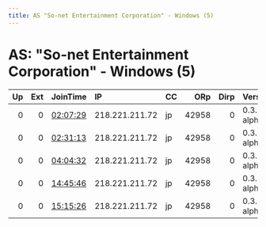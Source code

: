 ```yaml
---
title: AS "So-net Entertainment Corporation" - Windows (5)
---
```


# AS: "So-net Entertainment Corporation" - Windows (5)

|   Up |   Ext | JoinTime                                                                                            | IP             | CC   |   ORp |   Dirp | Version       | Contact   | Nickname   |   eFamMembers |
|-----:|------:|:----------------------------------------------------------------------------------------------------|:---------------|:-----|------:|-------:|:--------------|:----------|:-----------|--------------:|
|    0 |     0 | [02:07:29](https://metrics.torproject.org/rs.html#details/230DDA8A3940A37C2DC0C3E94BCD4FFA35D60573) | 218.221.211.72 | jp   | 42958 |      0 | 0.3.5.5-alpha | None      | default    |             1 |
|    0 |     0 | [02:31:13](https://metrics.torproject.org/rs.html#details/9EF7195C267091E7B66D3254644048F73A63BB8D) | 218.221.211.72 | jp   | 42958 |      0 | 0.3.5.5-alpha | None      | default    |             1 |
|    0 |     0 | [04:04:32](https://metrics.torproject.org/rs.html#details/786012D8F080DAB2CEF9DEC56C725F99EBBFF20F) | 218.221.211.72 | jp   | 42958 |      0 | 0.3.5.5-alpha | None      | default    |             1 |
|    0 |     0 | [14:45:46](https://metrics.torproject.org/rs.html#details/FF5CC4F8BBA03AE7F2066BB1794FCE8097331F33) | 218.221.211.72 | jp   | 42958 |      0 | 0.3.5.5-alpha | None      | default    |             1 |
|    0 |     0 | [15:15:26](https://metrics.torproject.org/rs.html#details/F75F86851E95F32E6FA4B0B5E2909E3360ADEBE6) | 218.221.211.72 | jp   | 42958 |      0 | 0.3.5.5-alpha | None      | default    |             1 |
